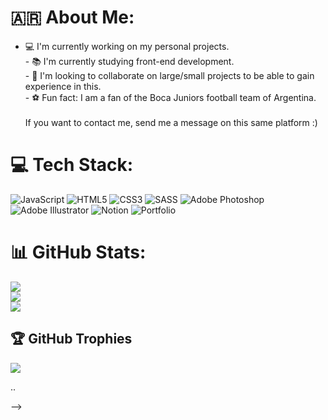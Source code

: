 # 🇦🇷 About Me:
- 💻 I'm currently working on my personal projects.<br>- 📚 I'm currently studying front-end development.<br>- 🙏 I'm looking to collaborate on large/small projects to be able to gain experience in this.<br>- ⚽ Fun fact:  I am a fan of the Boca Juniors football team of Argentina.<br><br>If you want to contact me, send me a message on this same platform :)

# 💻 Tech Stack:
![JavaScript](https://img.shields.io/badge/javascript-%23323330.svg?style=for-the-badge&logo=javascript&logoColor=%23F7DF1E) ![HTML5](https://img.shields.io/badge/html5-%23E34F26.svg?style=for-the-badge&logo=html5&logoColor=white) ![CSS3](https://img.shields.io/badge/css3-%231572B6.svg?style=for-the-badge&logo=css3&logoColor=white) ![SASS](https://img.shields.io/badge/SASS-hotpink.svg?style=for-the-badge&logo=SASS&logoColor=white) ![Adobe Photoshop](https://img.shields.io/badge/adobephotoshop-%2331A8FF.svg?style=for-the-badge&logo=adobephotoshop&logoColor=white) ![Adobe Illustrator](https://img.shields.io/badge/adobeillustrator-%23FF9A00.svg?style=for-the-badge&logo=adobeillustrator&logoColor=white) ![Notion](https://img.shields.io/badge/Notion-%23000000.svg?style=for-the-badge&logo=notion&logoColor=white) ![Portfolio](https://img.shields.io/badge/Portfolio-%23000000.svg?style=for-the-badge&logo=firefox&logoColor=#FF7139)
# 📊 GitHub Stats:
![](https://github-readme-stats.vercel.app/api?username=KevinnARG&theme=dark&hide_border=true&include_all_commits=true&count_private=false)<br/>
![](https://github-readme-streak-stats.herokuapp.com/?user=KevinnARG&theme=dark&hide_border=true)<br/>
![](https://github-readme-stats.vercel.app/api/top-langs/?username=KevinnARG&theme=dark&hide_border=true&include_all_commits=true&count_private=false&layout=compact)

## 🏆 GitHub Trophies
![](https://github-profile-trophy.vercel.app/?username=KevinnARG&theme=radical&no-frame=false&no-bg=true&margin-w=4)

<!-- Proudly created with GPRM ( https://gprm.itsvg.in ) -->..
-->
